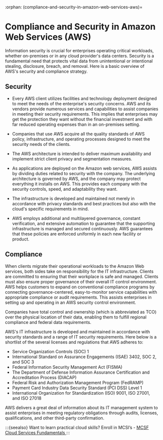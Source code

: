 :orphan:
(compliance-and-security-in-amazon-web-services-aws)=
# Compliance and Security in Amazon Web Services (AWS)
 

Information security is crucial for enterprises operating critical workloads, whether on-premises or in any cloud provider's data centers. Security is a fundamental need that protects vital data from unintentional or intentional stealing, disclosure, breach, and removal. Here is a basic overview of AWS's security and compliance strategy.

## Security

- Every AWS client utilizes facilities and technology deployment designed to meet the needs of the enterprise's security concerns. AWS and its vendors provide numerous services and capabilities to assist companies in meeting their security requirements. This implies that enterprises may get the protection they want without the financial investment and with far reduced operating expenses than in an on-premises setting.

- Companies that use AWS acquire all the quality standards of AWS policy, infrastructure, and operating processes designed to meet the security needs of the clients.

- The AWS architecture is intended to deliver maximum availability and implement strict client privacy and segmentation measures.

- As applications are deployed on the Amazon web services, AWS assists by dividing duties related to security with the company. The underlying architecture is governed by AWS, and the company may protect everything it installs on AWS. This provides each company with the security controls, speed, and adaptability they want.

- The infrastructure is developed and maintained not merely in accordance with privacy standards and best practices but also with the cloud's specific requirements in mind.

- AWS employs additional and multilayered governance, constant verification, and extensive automation to guarantee that the supporting infrastructure is managed and secured continuously. AWS guarantees that these policies are enforced uniformly in each new facility or product.

## Compliance

When clients migrate their operational workloads to the Amazon Web services, both sides take on responsibility for the IT infrastructure. Clients are committed to ensuring that their workplace is safe and managed. Clients must also ensure proper governance of their overall IT control environment. AWS helps customers to expand on conventional compliance programs by connecting governance-centered, easy-to-monitor service capabilities with appropriate compliance or audit requirements. This assists enterprises in setting up and operating in an AWS security control environment.

Companies have total control and ownership (which is abbreviated as TCO) over the physical location of their data, enabling them to fulfill regional compliance and federal data requirements.

AWS's IT infrastructure is developed and maintained in accordance with security standards and a range of IT security requirements. Here below is a shortlist of the several licenses and regulations that AWS adheres to:

- Service Organization Controls (SOC) 1
- International Standard on Assurance Engagements (ISAE) 3402, SOC 2, and SOC 3
- Federal Information Security Management Act (FISMA)
- The Department of Defense Information Assurance Certification and Accreditation Process (DIACAP)
- Federal Risk and Authorization Management Program (FedRAMP)
- Payment Card Industry Data Security Standard (PCI DSS) Level 1
- International Organization for Standardization (ISO) 9001, ISO 27001, and ISO 27018

AWS delivers a great deal of information about its IT management system to assist enterprises in meeting regulatory obligations through audits, licenses, qualifications, and other third-party confirmation.

:::{seealso}
Want to learn practical cloud skills? Enroll in MCSI’s - [MCSF Cloud Services Fundamentals ](https://www.mosse-institute.com/certifications/mcsf-cloud-services-fundamentals.html)
:::